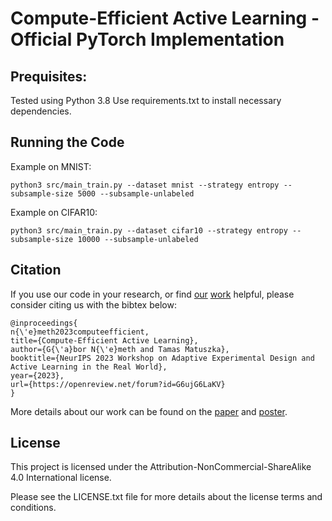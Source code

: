 # Compute-Efficient Active Learning - Official PyTorch Implementation

## Prequisites:
Tested using Python 3.8
Use requirements.txt to install necessary dependencies.

## Running the Code
Example on MNIST:
```
python3 src/main_train.py --dataset mnist --strategy entropy --subsample-size 5000 --subsample-unlabeled
```

Example on CIFAR10:
```
python3 src/main_train.py --dataset cifar10 --strategy entropy --subsample-size 10000 --subsample-unlabeled
```

## Citation
If you use our code in your research, or find [our](https://nips.cc/virtual/2023/78767) [work](https://openreview.net/forum?id=G6ujG6LaKV) helpful, please consider citing us with the bibtex below:
```
@inproceedings{
n{\'e}meth2023computeefficient,
title={Compute-Efficient Active Learning},
author={G{\'a}bor N{\'e}meth and Tamas Matuszka},
booktitle={NeurIPS 2023 Workshop on Adaptive Experimental Design and Active Learning in the Real World},
year={2023},
url={https://openreview.net/forum?id=G6ujG6LaKV}
}
```
More details about our work can be found on the [paper](https://nips.cc/media/neurips-2023/Slides/78767_7FrbVd0.pdf) and [poster](https://nips.cc/media/PosterPDFs/NeurIPS%202023/78767.png?t=1701339795.426551).


## License

This project is licensed under the Attribution-NonCommercial-ShareAlike 4.0 International license.

Please see the LICENSE.txt file for more details about the license terms and conditions.
